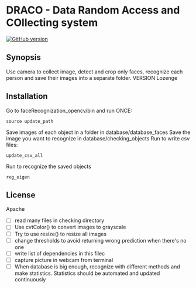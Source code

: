 # DRACO - Data Random Access and COllecting system
[![GitHub version](https://travis-ci.org/milligram/milligram.svg?branch=master)](https://travis-ci.org/milligram/milligram)

## Synopsis
Use camera to collect image, detect and crop only faces, recognize each person
and save their images into a separate folder.
VERSION Lozenge

## Installation
Go to faceRecognization_opencv/bin and run ONCE: 
```
source update_path 
```

Save images of each object in a folder in database/database_faces
Save the image you want to recognize in database/checking_objects
Run to write csv files:
```
update_csv_all 
```

Run to recognize the saved objects
```
reg_eigen 
```

## License
Apache

- [ ] read many files in checking directory
- [ ] Use cvtColor() to convert images to grayscale
- [ ] Try to use resize() to resize all images
- [ ] change thresholds to avoid returning wrong prediction when there's no one
- [ ] write list of dependencies in this filec
- [ ] capture picture in webcam from terminal
- [ ] When database is big enough, recognize with different methods and make statistics. Statistics should be automated and updated continuously

